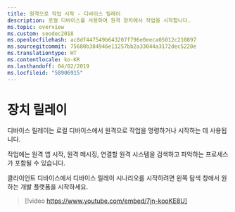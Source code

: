 ```yaml
---
title: 원격으로 작업 시작 - 디바이스 릴레이
description: 로컬 디바이스를 사용하여 원격 장치에서 작업을 시작합니다.
ms.topic: overview
ms.custom: seodec2018
ms.openlocfilehash: ac8df447549b643207f796e0eeca05012c210897
ms.sourcegitcommit: 75680b384946e11257bb2a33044a3172dec5220e
ms.translationtype: HT
ms.contentlocale: ko-KR
ms.lasthandoff: 04/02/2019
ms.locfileid: "58906915"
---
```

# <a name="device-relay"></a>장치 릴레이

디바이스 릴레이는 로컬 디바이스에서 원격으로 작업을 명령하거나 시작하는 데 사용됩니다.

작업에는 원격 앱 시작, 원격 메시징, 연결할 원격 시스템을 검색하고 파악하는 프로세스가 포함될 수 있습니다.

클라이언트 디바이스에서 디바이스 릴레이 시나리오를 시작하려면 왼쪽 탐색 창에서 원하는 개발 플랫폼을 시작하세요.

> [!video https://www.youtube.com/embed/7jn-kooKE8U]